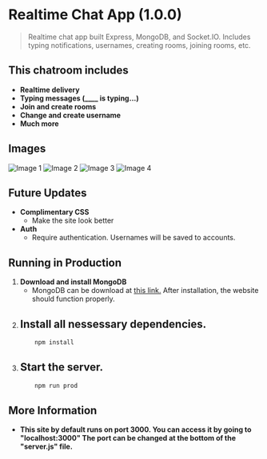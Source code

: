 # Realtime Chat App (1.0.0)
> Realtime chat app built Express, MongoDB, and Socket.IO. Includes typing notifications, usernames, creating rooms, joining rooms, etc.

## This chatroom includes
- **Realtime delivery**
- **Typing messages (____ is typing...)**
- **Join and create rooms**
- **Change and create username**
- **Much more**

## Images
![Image 1](https://media.discordapp.net/attachments/1137846358959734864/1215440884557021286/rc.PNG?ex=65fcc288&is=65ea4d88&hm=eba0e1e417b222f7c31e0d01560eaea02135f310598dffa93aeb7bd01505523c&=&format=webp&quality=lossless&width=273&height=173)
![Image 2](https://media.discordapp.net/attachments/1137846358959734864/1215440883625889862/rc2.PNG?ex=65fcc288&is=65ea4d88&hm=59b3b681ae88a209b01a6a833a5a3d56d2c47072bf407f5b23b0311e1ed6ddd6&=&format=webp&quality=lossless&width=273&height=173)
![Image 3](https://media.discordapp.net/attachments/1137846358959734864/1215440883885809744/rc3.PNG?ex=65fcc288&is=65ea4d88&hm=c1e8864da3e9fd8e230b727723e7f7f0fcecc3a2b8da028b91be66e3b47754cf&=&format=webp&quality=lossless&width=273&height=173)
![Image 4](https://media.discordapp.net/attachments/1137846358959734864/1215440884217151498/rc4.PNG?ex=65fcc288&is=65ea4d88&hm=c363682e21fb31cfea66468f1e6d899471e46217cc67cd522e28e71f91ce5739&=&format=webp&quality=lossless&width=273&height=173)

## Future Updates
- **Complimentary CSS**
    - Make the site look better
- **Auth**
    - Require authentication. Usernames will be saved to accounts.

## Running in Production
1. **Download and install MongoDB**
    - MongoDB can be download at [this link.](https://www.mongodb.com/try/download/community) After installation, the website should function properly.
2. **Install all nessessary dependencies.**
    - 
    ```bash
        npm install
    ```
3. **Start the server.**
    - 
    ```bash
        npm run prod
    ```
## More Information
- **This site by default runs on port 3000. You can access it by going to "localhost:3000" The port can be changed at the bottom of the "server.js" file.**
